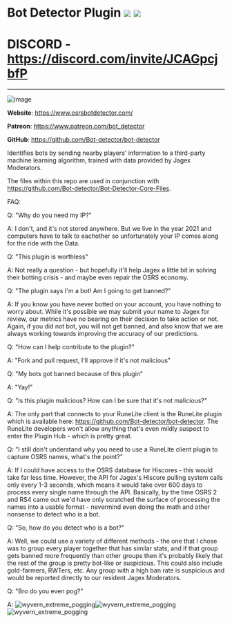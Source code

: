 # Bot Detector Plugin [![](https://img.shields.io/endpoint?url=https://i.pluginhub.info/shields/rank/plugin/bot-detector)](https://runelite.net/plugin-hub) [![](https://img.shields.io/endpoint?url=https://i.pluginhub.info/shields/installs/plugin/bot-detector)](https://runelite.net/plugin-hub)

# DISCORD -  https://discord.com/invite/JCAGpcjbfP
--------------------------------------------------------------------------------------------------------

![image](https://user-images.githubusercontent.com/5789682/115799298-296f7100-a3a6-11eb-863d-3cf7e9d32234.png)

**Website**: https://www.osrsbotdetector.com/

**Patreon**: https://www.patreon.com/bot_detector

**GitHub**: https://github.com/Bot-detector/bot-detector

Identifies bots by sending nearby players' information to a third-party machine learning algorithm, trained with data provided by Jagex Moderators. 

The files within this repo are used in conjunction with https://github.com/Bot-detector/Bot-Detector-Core-Files. 

FAQ:

Q: "Why do you need my IP?"

A: I don't, and it's not stored anywhere. But we live in the year 2021 and computers have to talk to eachother so unfortunately your IP comes along for the ride with the Data.


Q: "This plugin is worthless"

A: Not really a question - but hopefully it'll help Jagex a little bit in solving their botting crisis - and maybe even repair the OSRS economy.


Q: "The plugin says I'm a bot! Am I going to get banned?"

A: If you know you have never botted on your account, you have nothing to worry about. While it's possible we may submit your name to Jagex for review, our metrics have no bearing on their decision to take action or not. Again, if you did not bot, you will not get banned, and also know that we are always working towards improving the accuracy of our predictions.


Q: "How can I help contribute to the plugin?"

A: "Fork and pull request, I'll approve if it's not malicious"


Q: "My bots got banned because of this plugin"

A: "Yay!"


Q: "Is this plugin malicious? How can I be sure that it's not malicious?"

A: The only part that connects to your RuneLite client is the RuneLite plugin which is available here: https://github.com/Bot-detector/bot-detector. The RuneLite developers won't allow anything that's even mildly suspect to enter the Plugin Hub - which is pretty great.


Q: "I still don't understand why you need to use a RuneLite client plugin to capture OSRS names, what's the point?"

A: If I could have access to the OSRS database for Hiscores - this would take far less time. However, the API for Jagex's Hiscore pulling system calls only every 1-3 seconds, which means it would take over 600 days to process every single name through the API. Basically, by the time OSRS 2 and RS4 came out we'd have only scratched the surface of processing the names into a usable format - nevermind even doing the math and other nonsense to detect who is a bot.


Q: "So, how do you detect who is a bot?"

A: Well, we could use a variety of different methods - the one that I chose was to group every player together that has similar stats, and if that group gets banned more frequently than other groups then it's probably likely that the rest of the group is pretty bot-like or suspicious. This could also include gold-farmers, RWTers, etc. Any group with a high ban rate is suspicious and would be reported directly to our resident Jagex Moderators.


Q: "Bro do you even pog?"

A: ![wyvern_extreme_pogging][w_e_p]![wyvern_extreme_pogging][w_e_p]![wyvern_extreme_pogging][w_e_p]

[w_e_p]: https://user-images.githubusercontent.com/45152844/116952387-8ac1fa80-ac58-11eb-8a31-5fe0fc6f5f88.gif
